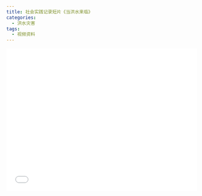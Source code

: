 ```yaml
---
title: 社会实践记录短片《当洪水来临》
categories:
  - 洪水灾害
tags:
  - 视频资料
---
```


<div style="position:relative; padding-bottom:75%; width:100%; height:0">
    <iframe src="//player.bilibili.com/player.html?aid=542100335&bvid=BV1Wi4y1u7Kq&cid=234395691&page=1" scrolling="no" border="0" frameborder="no" framespacing="0" allowfullscreen="true" style="position:absolute; height: 100%; width: 100%;"></iframe>
</div>